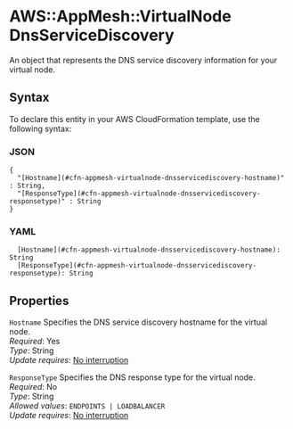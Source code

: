 # AWS::AppMesh::VirtualNode DnsServiceDiscovery<a name="aws-properties-appmesh-virtualnode-dnsservicediscovery"></a>

An object that represents the DNS service discovery information for your virtual node\.

## Syntax<a name="aws-properties-appmesh-virtualnode-dnsservicediscovery-syntax"></a>

To declare this entity in your AWS CloudFormation template, use the following syntax:

### JSON<a name="aws-properties-appmesh-virtualnode-dnsservicediscovery-syntax.json"></a>

```
{
  "[Hostname](#cfn-appmesh-virtualnode-dnsservicediscovery-hostname)" : String,
  "[ResponseType](#cfn-appmesh-virtualnode-dnsservicediscovery-responsetype)" : String
}
```

### YAML<a name="aws-properties-appmesh-virtualnode-dnsservicediscovery-syntax.yaml"></a>

```
  [Hostname](#cfn-appmesh-virtualnode-dnsservicediscovery-hostname): String
  [ResponseType](#cfn-appmesh-virtualnode-dnsservicediscovery-responsetype): String
```

## Properties<a name="aws-properties-appmesh-virtualnode-dnsservicediscovery-properties"></a>

`Hostname`  <a name="cfn-appmesh-virtualnode-dnsservicediscovery-hostname"></a>
Specifies the DNS service discovery hostname for the virtual node\.   
*Required*: Yes  
*Type*: String  
*Update requires*: [No interruption](https://docs.aws.amazon.com/AWSCloudFormation/latest/UserGuide/using-cfn-updating-stacks-update-behaviors.html#update-no-interrupt)

`ResponseType`  <a name="cfn-appmesh-virtualnode-dnsservicediscovery-responsetype"></a>
Specifies the DNS response type for the virtual node\.  
*Required*: No  
*Type*: String  
*Allowed values*: `ENDPOINTS | LOADBALANCER`  
*Update requires*: [No interruption](https://docs.aws.amazon.com/AWSCloudFormation/latest/UserGuide/using-cfn-updating-stacks-update-behaviors.html#update-no-interrupt)